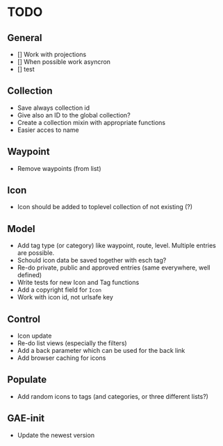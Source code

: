 TODO
=====

General
---------
* [] Work with projections
* [] When possible work asyncron
* [] test

Collection
----------
* Save always collection id
* Give also an ID to the global collection?
* Create a collection mixin with appropriate functions
* Easier acces to name

Waypoint
---------
* Remove waypoints (from list)

Icon
----
* Icon should be added to toplevel collection of not existing (?)

Model
------
* Add tag type (or category) like waypoint, route, level. Multiple entries are possible.
* Schould icon data be saved together with esch tag?
* Re-do private, public and approved entries (same everywhere, well defined)
* Write tests for new Icon and Tag functions
* Add a copyright field for `Icon`
* Work with icon id, not urlsafe key


Control
--------
* Icon update
* Re-do list views (especially the filters)
* Add a back parameter which can be used for the back link
* Add browser caching for icons

Populate
---------
* Add random icons to tags (and categories, or three different lists?)

GAE-init
--------
* Update the newest version

